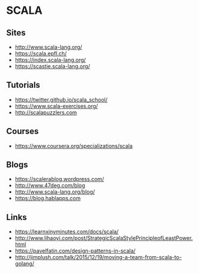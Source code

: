 SCALA
=====

Sites
-----

* http://www.scala-lang.org/
* https://scala.epfl.ch/
* https://index.scala-lang.org/
* https://scastie.scala-lang.org/


Tutorials
---------

* https://twitter.github.io/scala_school/
* https://www.scala-exercises.org/
* http://scalapuzzlers.com


Courses
-------

* https://www.coursera.org/specializations/scala


Blogs
-----

* https://scalerablog.wordpress.com/
* http://www.47deg.com/blog
* http://www.scala-lang.org/blog/
* https://blog.hablapps.com


Links
-----

* https://learnxinyminutes.com/docs/scala/
* http://www.lihaoyi.com/post/StrategicScalaStylePrincipleofLeastPower.html
* https://pavelfatin.com/design-patterns-in-scala/
* http://jimplush.com/talk/2015/12/19/moving-a-team-from-scala-to-golang/

